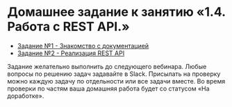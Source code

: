 # Домашнее задание к занятию «1.4. Работа с REST API.»

* [Задание №1 - Знакомство с документацией](./exercise-01.md)
* [Задание №2 - Реализация REST API](./exercise-02.md)

Задание желательно выполнить до следующего вебинара. Любые вопросы по решению задач задавайте в Slack.
Присылать на проверку можно каждую задачу по отдельности или все задачи вместе. Во время проверки по частям ваша домашняя работа будет со статусом «На доработке».
